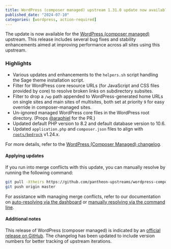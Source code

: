 ```yaml
---
title: WordPress (composer managed) upstream 1.31.0 update now available
published_date: "2024-07-10"
categories: [wordpress, action-required]
---
```


The update is now available for the [WordPress (composer managed)](/guides/wordpress-composer/wordpress-composer-managed) upstream. This release includes several bug fixes and stability enhancements aimed at improving performance across all sites using this upstream.

### Highlights
* Various updates and enhancements to the `helpers.sh` script handling the Sage theme installation script.
* Filter for WordPress core resource URLs (for JavaScript and CSS files provided by core) to resolve broken links on subdirectory subsites.
* Filter to drop a `/wp` path appended to WordPress-generated home URLs on single sites and main sites of multisites, both set at priority `9` for easy override in composer-managed sites.
* Un-ignored managed WordPress core files in the WordPress root directory. (Props [@araphiel](https://github.com/araphiel) for the PR.)
* Updated default PHP version to 8.2 and default database version to 10.6. 
* Updated `application.php` and `composer.json` files to align with [`roots/bedrock`](https://github.com/roots/bedrock) v1.24.x. 

For more details, refer to the [WordPress (Composer Managed) changelog](https://github.com/pantheon-systems/wordpress-composer-managed/blob/default/CHANGELOG.md).

#### Applying updates

If you run into merge conflicts with this update, you can manually resolve by running the following command:

```bash
git pull -Xtheirs https://github.com/pantheon-upstreams/wordpress-composer-managed.git main
git push origin master
```

For assistance with managing merge conflicts, refer to our documentation on [auto-resolving via the dashboard](https://docs.pantheon.io/core-updates#apply-upstream-updates-manually-from-the-command-line-to-resolve-merge-conflicts) or [manually resolving via the command line](https://docs.pantheon.io/guides/git/resolve-merge-conflicts).

#### Additional notes
This release of WordPress (composer managed) is indicated by an [official release on GitHub](https://github.com/pantheon-systems/wordpress-composer-managed/releases). The changelog has been updated to include version numbers for better tracking of upstream iterations.
